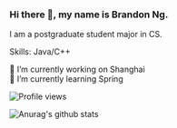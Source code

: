 ### Hi there 👋, my name is Brandon Ng.
I am a postgraduate student major in CS.

Skills: Java/C++

🔭 I’m currently working on Shanghai  
🌱 I’m currently learning Spring  

![Profile views](https://gpvc.arturio.dev/brandon0824)  

![Anurag's github stats](https://github-readme-stats.vercel.app/api?username=anuraghazra&show_icons=true)
